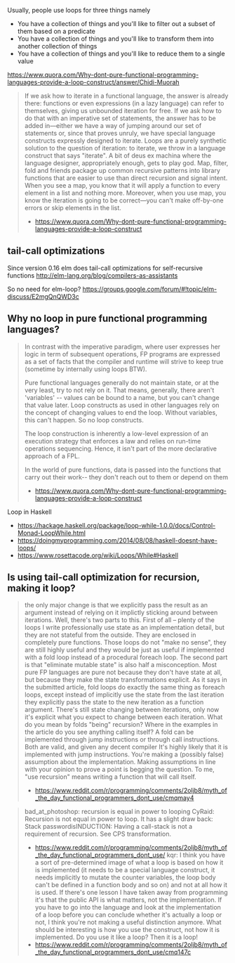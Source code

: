 Usually, people use loops for three things namely

- You have a collection of things and you'll like to filter out a subset of them based on a predicate
- You have a collection of things and you'll like to transform them into another collection of things
- You have a collection of things and you'll like to reduce them to a single value

https://www.quora.com/Why-dont-pure-functional-programming-languages-provide-a-loop-construct/answer/Chidi-Muorah

> If we ask how to iterate in a functional language, the answer is already there: functions or even expressions (in a lazy language) can refer to themselves, giving us unbounded iteration for free. If we ask how to do that with an imperative set of statements, the answer has to be added in—either we have a way of jumping around our set of statements or, since that proves unruly, we have special language constructs expressly designed to iterate. Loops are a purely synthetic solution to the question of iteration: to iterate, we throw in a language construct that says "iterate". A bit of deus ex machina where the language designer, appropriately enough, gets to play god.
> Map, filter, fold and friends package up common recursive patterns into library functions that are easier to use than direct recursion and signal intent. When you see a map, you know that it will apply a function to every element in a list and nothing more. Moreover, when you use map, you know the iteration is going to be correct—you can't make off-by-one errors or skip elements in the list.
> - https://www.quora.com/Why-dont-pure-functional-programming-languages-provide-a-loop-construct

## tail-call optimizations

Since version 0.16 elm does tail-call optimizations for self-recursive functions http://elm-lang.org/blog/compilers-as-assistants

So no need for elm-loop? https://groups.google.com/forum/#!topic/elm-discuss/E2mgQnQWD3c

## Why no loop in pure functional programming languages?

> In contrast with the imperative paradigm, where user expresses her logic in term of subsequent operations, FP programs are expressed as a set of facts that the compiler and runtime will strive to keep true (sometime by internally using loops BTW).
>
> Pure functional languages generally do not maintain state, or at the very least, try to not rely on it. That means, generally, there aren't 'variables' -- values can be bound to a name, but you can't change that value later. Loop constructs as used in other languages rely on the concept of changing values to end the loop. Without variables, this can't happen. So no loop constructs.
>
> The loop construction is inherently a low-level expression of an execution strategy that enforces a law and relies on run-time operations sequencing. Hence, it isn't part of the more declarative approach of a FPL.
>
> In the world of pure functions, data is passed into the functions that carry out their work-- they don't reach out to them or depend on them
> - https://www.quora.com/Why-dont-pure-functional-programming-languages-provide-a-loop-construct

Loop in Haskell

- https://hackage.haskell.org/package/loop-while-1.0.0/docs/Control-Monad-LoopWhile.html
- https://doingmyprogramming.com/2014/08/08/haskell-doesnt-have-loops/
- https://www.rosettacode.org/wiki/Loops/While#Haskell

## Is using tail-call optimization for recursion, making it loop?

> the only major change is that we explicitly pass the result as an argument instead of relying on it implictly sticking around between iterations.
> Well, there's two parts to this. First of all – plenty of the loops I write professionally use state as an implementation detail, but they are not stateful from the outside. They are enclosed in completely pure functions. Those loops do not "make no sense", they are still highly useful and they would be just as useful if implemented with a fold loop instead of a procedural foreach loop.
The second part is that "eliminate mutable state" is also half a misconception. Most pure FP languages are pure not because they don't have state at all, but because they make the state transformations explicit. As it says in the submitted article, fold loops do exactly the same thing as foreach loops, except instead of implicitly use the state from the last iteration they explicitly pass the state to the new iteration as a function argument. There's still state changing between iterations, only now it's explicit what you expect to change between each iteration.
What do you mean by folds "being" recursion? Where in the examples in the article do you see anything calling itself? A fold can be implemented through jump instructions or through call instructions. Both are valid, and given any decent compiler It's highly likely that it is implemented with jump instructions. You're making a (possibly false) assumption about the implementation. Making assumptions in line with your opinion to prove a point is begging the question.
To me, "use recursion" means writing a function that will call itself.
> - https://www.reddit.com/r/programming/comments/2oljb8/myth_of_the_day_functional_programmers_dont_use/cmqmay4

> bad_at_photoshop: recursion is equal in power to looping
> CyRaid: Recursion is not equal in power to loop. It has a slight draw back: Stack
> passwordisINDUCTION: Having a call-stack is not a requirement of recursion. See CPS transformation.
> - https://www.reddit.com/r/programming/comments/2oljb8/myth_of_the_day_functional_programmers_dont_use/
> kqr: I think you have a sort of pre-determined image of what a loop is based on how it is implemented (it needs to be a special language construct, it needs implicitly to mutate the counter variables, the loop body can't be defined in a function body and so on) and not at all how it is used. If there's one lesson I have taken away from programming it's that the public API is what matters, not the implementation.
If you have to go into the language and look at the implementation of a loop before you can conclude whether it's actually a loop or not, I think you're not making a useful distinction anymore. What should be interesting is how you use the construct, not how it is implemented. Do you use it like a loop? Then it is a loop!
> - https://www.reddit.com/r/programming/comments/2oljb8/myth_of_the_day_functional_programmers_dont_use/cmq147c
